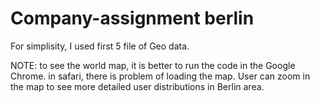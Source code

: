# Company-assignment berlin

For simplisity, I used first 5 file of Geo data. 

NOTE: to see the world map, it is better to run the code in the Google Chrome.
in safari, there is problem of loading the map.
User can zoom in the map to see more detailed user distributions in Berlin area.
